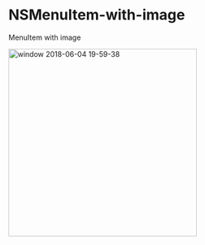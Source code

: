# NSMenuItem-with-image
MenuItem with image

<img width="370" alt="window 2018-06-04 19-59-38" src="https://user-images.githubusercontent.com/10537907/40930996-062a93e4-6832-11e8-9b7d-18a8e60adb23.png">
